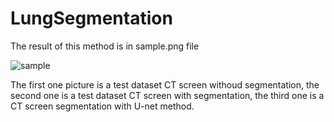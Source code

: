 # LungSegmentation

The result of this method is in sample.png file

![sample](https://user-images.githubusercontent.com/41342164/191885422-10357efa-ed9a-421a-b078-d7db4c99a90d.png)

The first one picture is a test dataset CT screen withoud segmentation, the second one is a test dataset CT screen with segmentation, the third one is a CT screen segmentation with U-net method.
